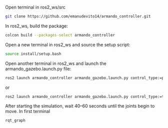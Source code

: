 Open terminal in ros2_ws/src
```bash
git clone https://github.com/emanudevito14/armando_controller.git
```

In ros2_ws, build the package:
```bash
colcon build --packages-select armando_controller
```
Open a new terminal in ros2_ws and source the setup script:
```bash
source install/setup.bash
```
Open another terminal in ros2_ws and launch the armando_gazebo.launch.py file:
```bash
ros2 launch armando_controller armando_gazebo.launch.py control_type:=position
```
or 
```bash
ros2 launch armando_controller armando_gazebo.launch.py control_type:=trajectory
```
After starting the simulation, wait 40–60 seconds until the joints begin to move.
In first terminal
```bash
rqt_graph
```

